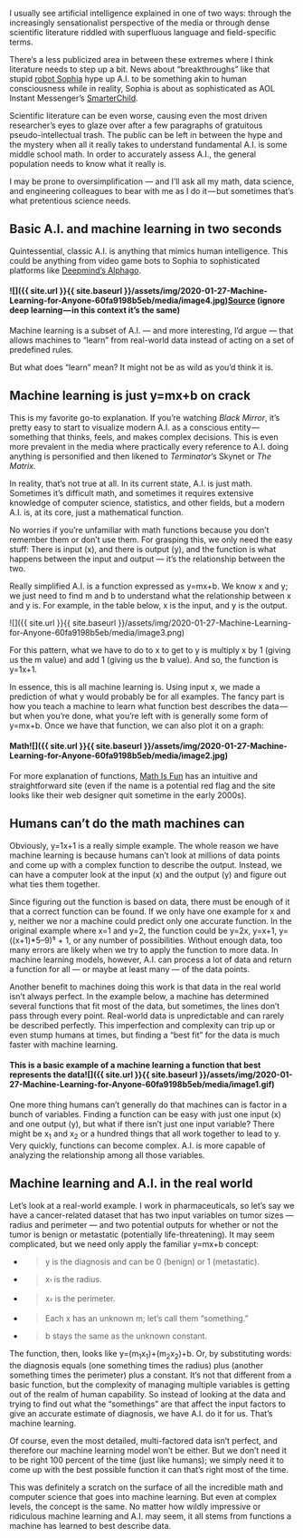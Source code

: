 I usually see artificial intelligence explained in one of two ways: through the increasingly sensationalist perspective of the media or through dense scientific literature riddled with superfluous language and field-specific terms.

There’s a less publicized area in between these extremes where I think literature needs to step up a bit. News about “breakthroughs” like that stupid [<span class="underline">robot Sophia</span>](https://www.hansonrobotics.com/sophia/) hype up A.I. to be something akin to human consciousness while in reality, Sophia is about as sophisticated as AOL Instant Messenger’s [<span class="underline">SmarterChild</span>](https://en.wikipedia.org/wiki/SmarterChild).

Scientific literature can be even worse, causing even the most driven researcher’s eyes to glaze over after a few paragraphs of gratuitous pseudo-intellectual trash. The public can be left in between the hype and the mystery when all it really takes to understand fundamental A.I. is some middle school math. In order to accurately assess A.I., the general population needs to know what it really is.

I may be prone to oversimplification — and I’ll ask all my math, data science, and engineering colleagues to bear with me as I do it — but sometimes that’s what pretentious science needs.

## Basic A.I. and machine learning in two seconds

Quintessential, classic A.I. is anything that mimics human intelligence. This could be anything from video game bots to Sophia to sophisticated platforms like [<span class="underline">Deepmind’s Alphago</span>](https://deepmind.com/research/alphago/).

#### ![]({{ site.url }}{{ site.baseurl }}/assets/img/2020-01-27-Machine-Learning-for-Anyone-60fa9198b5eb/media/image4.jpg)[<span class="underline">Source</span>](https://geospatialmedia.s3.amazonaws.com/wp-content/uploads/2017/05/AAEAAQAAAAAAAAhPAAAAJDlkMWMwNTA1LTZkZjUtNDA5MS1hYT.jpg) (ignore deep learning — in this context it’s the same)

Machine learning is a subset of A.I. — and more interesting, I’d argue — that allows machines to “learn” from real-world data instead of acting on a set of predefined rules.

But what does “learn” mean? It might not be as wild as you’d think it is.

## Machine learning is just y=mx+b on crack

This is my favorite go-to explanation. If you’re watching *Black Mirror*, it’s pretty easy to start to visualize modern A.I. as a conscious entity — something that thinks, feels, and makes complex decisions. This is even more prevalent in the media where practically every reference to A.I. doing anything is personified and then likened to *Terminator*’s Skynet or *The* *Matrix.*

In reality, that’s not true at all. In its current state, A.I. is just math. Sometimes it’s difficult math, and sometimes it requires extensive knowledge of computer science, statistics, and other fields, but a modern A.I. is, at its core, just a mathematical function.

No worries if you’re unfamiliar with math functions because you don’t remember them or don’t use them. For grasping this, we only need the easy stuff: There is input (x), and there is output (y), and the function is what happens between the input and output — it’s the relationship between the two.

Really simplified A.I. is a function expressed as y=mx+b. We know x and y; we just need to find m and b to understand what the relationship between x and y is. For example, in the table below, x is the input, and y is the output.

![]({{ site.url }}{{ site.baseurl }}/assets/img/2020-01-27-Machine-Learning-for-Anyone-60fa9198b5eb/media/image3.png)

For this pattern, what we have to do to x to get to y is multiply x by 1 (giving us the m value) and add 1 (giving us the b value). And so, the function is y=1x+1.

In essence, this is all machine learning is. Using input x, we made a prediction of what y would probably be for all examples. The fancy part is how you teach a machine to learn what function best describes the data — but when you’re done, what you’re left with is generally some form of y=mx+b. Once we have that function, we can also plot it on a graph:

#### <span class="underline">Math</span>![]({{ site.url }}{{ site.baseurl }}/assets/img/2020-01-27-Machine-Learning-for-Anyone-60fa9198b5eb/media/image2.jpg)

For more explanation of functions, [<span class="underline">Math Is Fun</span>](https://www.mathsisfun.com/sets/function.html) has an intuitive and straightforward site (even if the name is a potential red flag and the site looks like their web designer quit sometime in the early 2000s).

## Humans can’t do the math machines can

Obviously, y=1x+1 is a really simple example. The whole reason we have machine learning is because humans can’t look at millions of data points and come up with a complex function to describe the output. Instead, we can have a computer look at the input (x) and the output (y) and figure out what ties them together.

Since figuring out the function is based on data, there must be enough of it that a correct function can be found. If we only have one example for x and y, neither we nor a machine could predict only one accurate function. In the original example where x=1 and y=2, the function could be y=2x, y=x+1, y=((x+1)\*5–9)⁵ + 1, or any number of possibilities. Without enough data, too many errors are likely when we try to apply the function to more data. In machine learning models, however, A.I. can process a lot of data and return a function for all — or maybe at least many — of the data points.

Another benefit to machines doing this work is that data in the real world isn’t always perfect. In the example below, a machine has determined several functions that fit most of the data, but sometimes, the lines don’t pass through every point. Real-world data is unpredictable and can rarely be described perfectly. This imperfection and complexity can trip up or even stump humans at times, but finding a “best fit” for the data is much faster with machine learning.

#### <span class="underline">This is a basic example of a machine learning a function that best represents the data</span>![]({{ site.url }}{{ site.baseurl }}/assets/img/2020-01-27-Machine-Learning-for-Anyone-60fa9198b5eb/media/image1.gif)

One more thing humans can’t generally do that machines can is factor in a bunch of variables. Finding a function can be easy with just one input (x) and one output (y), but what if there isn’t just one input variable? There might be x<sub>1</sub> and x<sub>2</sub> or a hundred things that all work together to lead to y. Very quickly, functions can become complex. A.I. is more capable of analyzing the relationship among all those variables.

## Machine learning and A.I. in the real world

Let’s look at a real-world example. I work in pharmaceuticals, so let’s say we have a cancer-related dataset that has two input variables on tumor sizes — radius and perimeter — and two potential outputs for whether or not the tumor is benign or metastatic (potentially life-threatening). It may seem complicated, but we need only apply the familiar y=mx+b concept:

  - > y is the diagnosis and can be 0 (benign) or 1 (metastatic).

  - > x<sub>¹</sub> is the radius.

  - > x<sub>²</sub> is the perimeter.

  - > Each x has an unknown m; let’s call them “something.”

  - > b stays the same as the unknown constant.

The function, then, looks like y=(m<sub>1</sub>x<sub>1</sub>)+(m<sub>2</sub>x<sub>2</sub>)+b. Or, by substituting words: the diagnosis equals (one something times the radius) plus (another something times the perimeter) plus a constant. It’s not that different from a basic function, but the complexity of managing multiple variables is getting out of the realm of human capability. So instead of looking at the data and trying to find out what the “somethings” are that affect the input factors to give an accurate estimate of diagnosis, we have A.I. do it for us. That’s machine learning.

Of course, even the most detailed, multi-factored data isn’t perfect, and therefore our machine learning model won’t be either. But we don’t need it to be right 100 percent of the time (just like humans); we simply need it to come up with the best possible function it can that’s right most of the time.

This was definitely a scratch on the surface of all the incredible math and computer science that goes into machine learning. But even at complex levels, the concept is the same. No matter how wildly impressive or ridiculous machine learning and A.I. may seem, it all stems from functions a machine has learned to best describe data.
